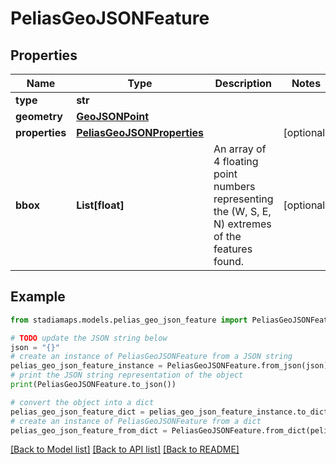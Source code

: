 # PeliasGeoJSONFeature


## Properties

Name | Type | Description | Notes
------------ | ------------- | ------------- | -------------
**type** | **str** |  | 
**geometry** | [**GeoJSONPoint**](GeoJSONPoint.md) |  | 
**properties** | [**PeliasGeoJSONProperties**](PeliasGeoJSONProperties.md) |  | [optional] 
**bbox** | **List[float]** | An array of 4 floating point numbers representing the (W, S, E, N) extremes of the features found. | [optional] 

## Example

```python
from stadiamaps.models.pelias_geo_json_feature import PeliasGeoJSONFeature

# TODO update the JSON string below
json = "{}"
# create an instance of PeliasGeoJSONFeature from a JSON string
pelias_geo_json_feature_instance = PeliasGeoJSONFeature.from_json(json)
# print the JSON string representation of the object
print(PeliasGeoJSONFeature.to_json())

# convert the object into a dict
pelias_geo_json_feature_dict = pelias_geo_json_feature_instance.to_dict()
# create an instance of PeliasGeoJSONFeature from a dict
pelias_geo_json_feature_from_dict = PeliasGeoJSONFeature.from_dict(pelias_geo_json_feature_dict)
```
[[Back to Model list]](../README.md#documentation-for-models) [[Back to API list]](../README.md#documentation-for-api-endpoints) [[Back to README]](../README.md)


